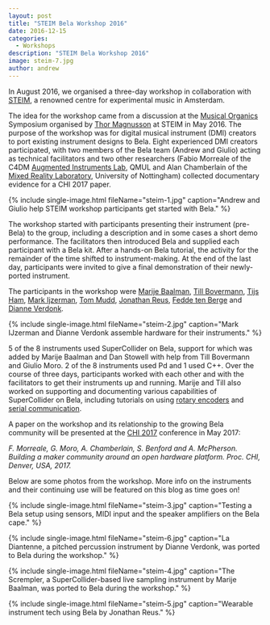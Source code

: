 ```yaml
---
layout: post
title: "STEIM Bela Workshop 2016"
date: 2016-12-15
categories:
  - Workshops
description: "STEIM Bela Workshop 2016"
image: steim-7.jpg
author: andrew
---
```


In August 2016, we organised a three-day workshop in collaboration with [STEIM](http://steim.org/), a renowned centre for experimental music in Amsterdam. 

The idea for the workshop came from a discussion at the [Musical Organics](http://www.sonicwriting.org/steim.html) Symposium organised by [Thor Magnusson](http://www.ixi-audio.net/thor/) at STEIM in May 2016. The purpose of the workshop was for digital musical instrument (DMI) creators to port existing instrument designs to Bela. Eight experienced DMI creators participated, with two members of the Bela team (Andrew and Giulio) acting as technical facilitators and two other researchers (Fabio Morreale of the C4DM [Augmented Instruments Lab](http://www.eecs.qmul.ac.uk/~andrewm), QMUL and Alan Chamberlain of the [Mixed Reality Laboratory](https://www.nottingham.ac.uk/research/groups/mixedrealitylab/), University of Nottingham) collected documentary evidence for a CHI 2017 paper.

{% include single-image.html fileName="steim-1.jpg" caption="Andrew and Giulio help STEIM workshop participants get started with Bela." %}

The workshop started with participants presenting their instrument (pre-Bela) to the group, including a description and in some cases a short demo performance. The facilitators then introduced Bela and supplied each participant with a Bela kit. After a hands-on Bela tutorial, the activity for the remainder of the time shifted to instrument-making. At the end of the last day, participants were invited to give a final demonstration of their newly-ported instrument. 

The participants in the workshop were [Marije Baalman](https://www.marijebaalman.eu/), [Till Bovermann](http://tai-studio.org/), [Tijs Ham](http://tapage-sound.com/), [Mark Ijzerman](http://markijzerman.com/), [Tom Mudd](http://www.tommudd.co.uk/), [Jonathan Reus](http://jonathanreus.com/), [Fedde ten Berge](http://www.feddetenberge.nl/) and [Dianne Verdonk](https://dianneverdonk.wordpress.com/).

{% include single-image.html fileName="steim-2.jpg" caption="Mark IJzerman and Dianne Verdonk assemble hardware for their instruments." %}

5 of the 8 instruments used SuperCollider on Bela, support for which was added by Marije Baalman and Dan Stowell with help from Till Bovermann and Giulio Moro. 2 of the 8 instruments used Pd and 1 used C++. Over the course of three days, participants worked with each other and with the facilitators to get their instruments up and running. Marije and Till also worked on supporting and documenting various capabilities of SuperCollider on Bela, including tutorials on using [rotary encoders](http://tai-studio.org/2016/08/12/bela-rotary.html) and [serial communication](http://tai-studio.org/2016/08/12/bela-capsense.html).

A paper on the workshop and its relationship to the growing Bela community will be presented at the [CHI 2017](http://chi2017.acm.org) conference in May 2017: 

*F. Morreale, G. Moro, A. Chamberlain, S. Benford and A. McPherson. Building a maker community around an open hardware platform. Proc. CHI, Denver, USA, 2017.*

Below are some photos from the workshop. More info on the instruments and their continuing use will be featured on this blog as time goes on!

{% include single-image.html fileName="steim-3.jpg" caption="Testing a Bela setup using sensors, MIDI input and the speaker amplifiers on the Bela cape." %}

{% include single-image.html fileName="steim-6.jpg" caption="La Diantenne, a pitched percussion instrument by Dianne Verdonk, was ported to Bela during the workshop." %}

{% include single-image.html fileName="steim-4.jpg" caption="The Scrempler, a SuperCollider-based live sampling instrument by Marije Baalman, was ported to Bela during the workshop." %}

{% include single-image.html fileName="steim-5.jpg" caption="Wearable instrument tech using Bela by Jonathan Reus." %}
